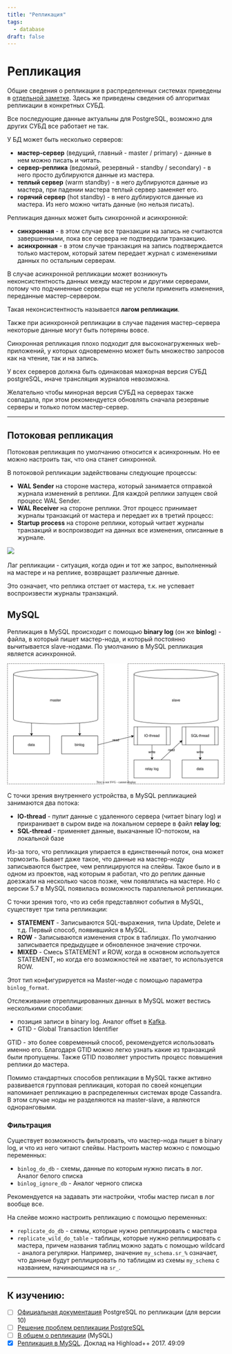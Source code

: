 ```yaml
---
title: "Репликация"
tags:
  - database
draft: false
---
```


# Репликация

Общие сведения о репликации в распределенных системах приведены в [отдельной заметке](../architecture/replication.md).
Здесь же приведены сведения об алгоритмах репликации в конкретных СУБД.

Все последующие данные актуальны для PostgreSQL, возможно для других СУБД все работает не так.

У БД может быть несколько серверов:
- **мастер-сервер** (ведущий, главный - master / primary) - данные в нем можно писать и читать.
- **сервер-реплика** (ведомый, резервный - standby / secondary) - в него просто дублируются данные из мастера.
- **теплый сервер** (warm standby) - в него дублируются данные из мастера, при падении мастера теплый сервер заменяет его.
- **горячий сервер** (hot standby) - в него дублируются данные из мастера. Из него можно читать данные (но нельзя писать).

Репликация данных может быть синхронной и асинхронной:
- **синхронная** - в этом случае все транзакции на запись не считаются завершенными, пока все сервера не подтвердили транзакцию.
- **асинхронная** - в этом случае транзакция на запись подтверждается только мастером, который затем передает журнал с изменениями данных по остальным серверам.

В случае асинхронной репликации может возникнуть неконсистентность данных между мастером и другими серверами, потому что подчиненные серверы еще не успели применить изменения, переданные мастер-сервером.

Такая неконсистентность называется **лагом репликации**.

Также при асинхронной репликации в случае падения мастер-сервера некоторые данные могут быть потеряны вовсе.

Синхронная репликация плохо подходит для высоконагруженных web-приложений, у которых одновременно может быть множество запросов как на чтение, так и на запись.

У всех серверов должна быть одинаковая мажорная версия СУБД postgreSQL, иначе трансляция журналов невозможна.

Желательно чтобы минорная версия СУБД на серверах также совпадала, при этом рекомендуется обновлять сначала резервные серверы и только потом мастер-сервер.

---
## Потоковая репликация

Потоковая репликация по умолчанию относится к асинхронным. Но ее можно настроить так, что она станет синхронной.

В потоковой репликации задействованы следующие процессы:

- **WAL Sender** на стороне мастера, который занимается отправкой журнала изменений в реплики. Для каждой реплики запущен свой процесс WAL Sender.
- **WAL Receiver** на стороне реплики. Этот процесс принимает журналы транзакций от мастера и передает их в третий процесс:
- **Startup process** на стороне реплики, который читает журналы транзакций и воспроизводит на данных все изменения, описанные в журнале.

![](https://habrastorage.org/webt/ek/g2/rd/ekg2rdtwkvfjw8hlpj0rhhzhogu.jpeg)

Лаг репликации - ситуация, когда один и тот же запрос, выполненный на мастере и на реплике, возвращает различные данные.

Это означает, что реплика отстает от мастера, т.к. не успевает воспроизвести журналы транзакций.


## MySQL
Репликация в MySQL происходит с помощью __binary log__ (он же __binlog__) - файла, в который пишет мастер-нода, и который постоянно вычитывается slave-нодами.
По умолчанию в MySQL репликация является асинхронной.

![mysql replication schema](../../images/src/mysql_replication.drawio.svg)

С точки зрения внутреннего устройства, в MySQL репликацией занимаются два потока:
- __IO-thread__ - пулит данные с удаленного сервера (читает binary log) и прихранивает в сыром виде на локальном сервере в файл __relay log__;
- __SQL-thread__ - применяет данные, выкачанные IO-потоком, на локальной базе

Из-за того, что репликация упирается в единственный поток, она может тормозить.
Бывает даже такое, что данные на мастер-ноду записываются быстрее, чем реплицируются на слейвы. 
Такое было и в одном из проектов, над которым я работал, что до реплик данные доезжали на несколько часов позже, чем появлялись на мастере.
Но с версии 5.7 в MySQL появилась возможность параллельной репликации.

С точки зрения того, что из себя представляют события в MySQL, существует три типа репликации:
- __STATEMENT__ - Записываются SQL-выражения, типа Update, Delete и т.д. Первый способ, появившийся в MySQL.
- __ROW__ - Записываются изменения строк в таблицах. По умолчанию записывается предыдущее и обновленное значение строчки.
- __MIXED__ - Смесь STATEMENT и ROW, когда в основном используется STATEMENT, но когда его возможностей не хватает, то используется ROW.

Этот тип конфигурируется на Master-ноде с помощью параметра `binlog_format`.

Отслеживание отреплицированных данных в MySQL может вестись несколькими способами:
- позиция записи в binary log. Аналог offset в [Kafka](../tools/kafka.md).
- GTID - Global Transaction Identifier

GTID - это более современный способ, рекомендуется использовать именно его.
Благодаря GTID можно легко узнать какие из транзакций были пропущены.
Также GTID позволяет упростить процесс повышения реплики до мастера.

Помимо стандартных способов репликации в MySQL также активно развивается групповая репликация, которая по своей концепции напоминает репликацию в распределенных системах вроде Cassandra.
В этом случае ноды не разделяются на master-slave, а являются одноранговыми.

### Фильтрация
Существует возможность фильтровать, что мастер-нода пишет в binary log, и что из него читают слейвы.
Настроить мастер можно с помощью переменных:
- `binlog_do_db` - схемы, данные по которым нужно писать в лог. Аналог белого списка
- `binlog_ignore_db` - Аналог черного списка

Рекомендуется на задавать эти настройки, чтобы мастер писал в лог вообще все.

На слейве можно настроить репликацию с помощью переменных:
- `replicate_do_db` - схемы, которые нужно реплицировать с мастера
- `replicate_wild_do_table` - таблицы, которые нужно реплицировать с мастера, причем названия таблиц можно задать с помощью wildcard - аналога регулярки. Например, значение `my_schema.sr_%` означает, что данные будут реплицировать по таблицам из схемы `my_schema` с названием, начинающимся на `sr_`.


---
## К изучению:
- [ ] [Официальная документация](https://postgrespro.ru/docs/postgresql/10/high-availability) PostgreSQL по репликации (для версии 10) 
- [ ] [Решение проблем репликации PostgreSQL](https://habr.com/ru/company/oleg-bunin/blog/414111/)
- [ ] [В общем о репликации](https://ruhighload.com/%D0%A0%D0%B5%D0%BF%D0%BB%D0%B8%D0%BA%D0%B0%D1%86%D0%B8%D1%8F+%D0%B4%D0%B0%D0%BD%D0%BD%D1%8B%D1%85) (MySQL)
- [X] [Репликация в MySQL](https://www.youtube.com/watch?v=ppI74hTuXO0&ab_channel=HighLoadChannel). Доклад на Highload++ 2017. 49:09